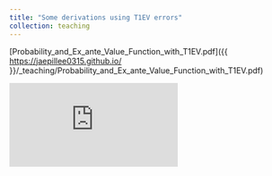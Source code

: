 ```yaml
---
title: "Some derivations using T1EV errors"
collection: teaching
---
```


[Probability_and_Ex_ante_Value_Function_with_T1EV.pdf]({{ https://jaepillee0315.github.io/ }}/_teaching/Probability_and_Ex_ante_Value_Function_with_T1EV.pdf)

<embed src="https://jaepillee0315.github.io/files/Probability_and_Ex_ante_Value_Function_with_T1EV.pdf" type="application/pdf" />

